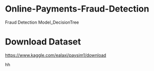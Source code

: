 # Online-Payments-Fraud-Detection
  Fraud Detection Model_DecisionTree

  # Download Dataset
  https://www.kaggle.com/ealaxi/paysim1/download



hh
